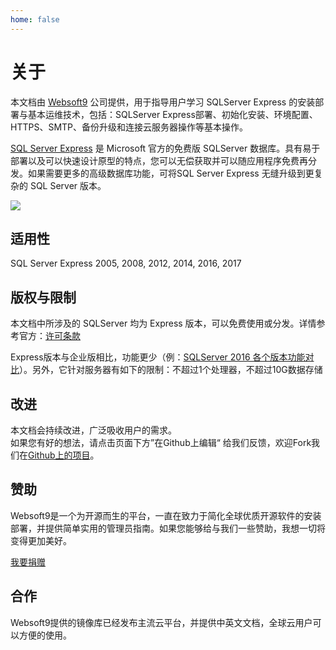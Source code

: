 ```yaml
---
home: false
---
```


# 关于

本文档由 [Websoft9](https://www.websoft9.com/) 公司提供，用于指导用户学习 SQLServer Express 的安装部署与基本运维技术，包括：SQLServer Express部署、初始化安装、环境配置、HTTPS、SMTP、备份升级和连接云服务器操作等基本操作。

[SQL Server Express](https://www.sqlserver.com) 是 Microsoft 官方的免费版 SQLServer 数据库。具有易于部署以及可以快速设计原型的特点，您可以无偿获取并可以随应用程序免费再分发。如果需要更多的高级数据库功能，可将SQL Server Express 无缝升级到更复杂的 SQL Server 版本。

![](https://libs.websoft9.com/Websoft9/DocsPicture/zh/sqlserver/microsoft-sql-server-express.png)

## 适用性

SQL Server Express 2005, 2008, 2012, 2014, 2016, 2017

## 版权与限制

本文档中所涉及的 SQLServer 均为 Express 版本，可以免费使用或分发。详情参考官方：[许可条款](https://www.microsoft.com/zh-cn/download/details.aspx?id=29693)

Express版本与企业版相比，功能更少（例：[SQLServer 2016 各个版本功能对比](https://docs.microsoft.com/zh-cn/sql/sql-server/editions-and-components-of-sql-server-2016?view=sql-server-ver15#Cross-BoxScaleLimits)）。另外，它针对服务器有如下的限制：不超过1个处理器，不超过10G数据存储

## 改进

本文档会持续改进，广泛吸收用户的需求。  
如果您有好的想法，请点击页面下方”在Github上编辑“ 给我们反馈，欢迎Fork我们在[Github上的项目](https://github.com/Websoft9/ansible-sqlserver)。

## 赞助

Websoft9是一个为开源而生的平台，一直在致力于简化全球优质开源软件的安装部署，并提供简单实用的管理员指南。如果您能够给与我们一些赞助，我想一切将变得更加美好。  

[我要捐赠](https://www.websoft9.com/aboutus/donate)

## 合作

Websoft9提供的镜像库已经发布主流云平台，并提供中英文文档，全球云用户可以方便的使用。  